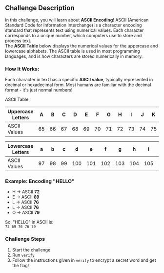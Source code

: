 ## Challenge Description  
In this challenge, you will learn about **ASCII Encoding**! ASCII (American Standard Code for Information Interchange) is a character encoding standard that represents text using numerical values. Each character corresponds to a unique number, which computers use to store and process text.  
The **ASCII Table** below displays the numerical values for the uppercase and lowercase alphabets. The ASCII table is used in most programming languages, and is how characters are stored numerically in memory.

### How It Works:  
Each character in text has a specific **ASCII value**, typically represented in decimal or hexadecimal form.
Most humans are familiar with the decimal format - it's just normal numbers! 

ASCII Table:

| Uppercase Letters | A  | B  | C  | D  | E  | F  | G  | H  | I  | J  | K  | L  | M  | N  | O  | P  | Q  | R  | S  | T  | U  | V  | W  | X  | Y  | Z  |
|-------------------|----|----|----|----|----|----|----|----|----|----|----|----|----|----|----|----|----|----|----|----|----|----|----|----|----|----|
| ASCII Values     | 65 | 66 | 67 | 68 | 69 | 70 | 71 | 72 | 73 | 74 | 75 | 76 | 77 | 78 | 79 | 80 | 81 | 82 | 83 | 84 | 85 | 86 | 87 | 88 | 89 | 90 |

| Lowercase Letters | a  | b  | c  | d  | e  | f  | g  | h  | i  | j  | k  | l  | m  | n  | o  | p  | q  | r  | s  | t  | u  | v  | w  | x  | y  | z  |
|-------------------|----|----|----|----|----|----|----|----|----|----|----|----|----|----|----|----|----|----|----|----|----|----|----|----|----|----|
| ASCII Values     | 97 | 98 | 99 |100 |101 |102 |103 |104 |105 |106 |107 |108 |109 |110 |111 |112 |113 |114 |115 |116 |117 |118 |119 |120 |121 |122 |

### Example: Encoding "HELLO"  
- H → ASCII **72**  
- E → ASCII **69**  
- L → ASCII **76**  
- L → ASCII **76**  
- O → ASCII **79**  

So, "HELLO" in ASCII is:  
`72 69 76 76 79`

### Challenge Steps  
1. Start the challenge
2. Run `verify`
3. Follow the instructions given in `verify` to encrypt a secret word and get the flag!

